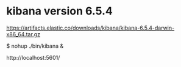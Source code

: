 # kibana version 6.5.4
https://artifacts.elastic.co/downloads/kibana/kibana-6.5.4-darwin-x86_64.tar.gz

$ nohup ./bin/kibana &

http://localhost:5601/


